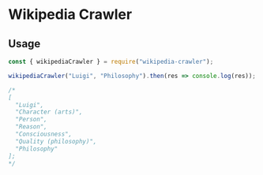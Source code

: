 # Wikipedia Crawler

## Usage

```javascript
const { wikipediaCrawler } = require("wikipedia-crawler");

wikipediaCrawler("Luigi", "Philosophy").then(res => console.log(res));

/*
[
  "Luigi",
  "Character (arts)",
  "Person",
  "Reason",
  "Consciousness",
  "Quality (philosophy)",
  "Philosophy"
];
*/
```
